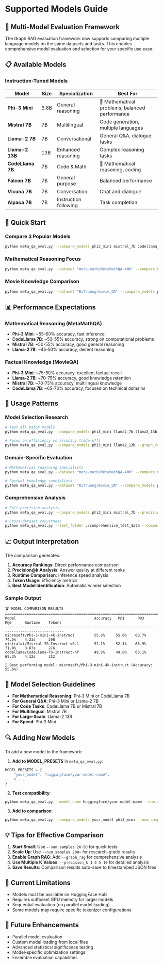 # Supported Models Guide

## 🤖 **Multi-Model Evaluation Framework**

The Graph RAG evaluation framework now supports comparing multiple language models on the same datasets and tasks. This enables comprehensive model evaluation and selection for your specific use case.

## 📋 **Available Models**

### **Instruction-Tuned Models**
| Model | Size | Specialization | Best For |
|-------|------|----------------|----------|
| **Phi-3 Mini** | 3.8B | General reasoning | 🥇 Mathematical problems, balanced performance |
| **Mistral 7B** | 7B | Multilingual | Code generation, multiple languages |
| **Llama-2 7B** | 7B | Conversational | General Q&A, dialogue tasks |
| **Llama-2 13B** | 13B | Enhanced reasoning | Complex reasoning tasks |
| **CodeLlama 7B** | 7B | Code & Math | 🧮 Mathematical reasoning, coding |
| **Falcon 7B** | 7B | General purpose | Balanced performance |
| **Vicuna 7B** | 7B | Conversation | Chat and dialogue |
| **Alpaca 7B** | 7B | Instruction following | Task completion |

## 🚀 **Quick Start**

### **Compare 3 Popular Models**
```bash
python meta_qa_eval.py --compare_models phi3_mini mistral_7b codellama_7b --num_samples 50
```

### **Mathematical Reasoning Focus**
```bash
python meta_qa_eval.py --dataset "meta-math/MetaMathQA-40K" --compare_models phi3_mini codellama_7b --graph_rag --num_samples 100
```

### **Movie Knowledge Comparison**
```bash
python meta_qa_eval.py --dataset "HiTruong/movie_QA" --compare_models phi3_mini llama2_7b --num_samples 75
```

## 📊 **Performance Expectations**

### **Mathematical Reasoning (MetaMathQA)**
- **Phi-3 Mini**: ~55-60% accuracy, fast inference
- **CodeLlama 7B**: ~50-55% accuracy, strong on computational problems
- **Mistral 7B**: ~50-55% accuracy, good general reasoning
- **Llama-2 7B**: ~45-50% accuracy, decent reasoning

### **Factual Knowledge (MovieQA)**
- **Phi-3 Mini**: ~75-80% accuracy, excellent factual recall
- **Llama-2 7B**: ~70-75% accuracy, good knowledge retention
- **Mistral 7B**: ~70-75% accuracy, multilingual knowledge
- **CodeLlama 7B**: ~65-70% accuracy, focused on technical domains

## 🔧 **Usage Patterns**

### **Model Selection Research**
```bash
# Test all major models
python meta_qa_eval.py --compare_models phi3_mini llama2_7b llama2_13b mistral_7b codellama_7b --num_samples 200

# Focus on efficiency vs accuracy trade-offs
python meta_qa_eval.py --compare_models phi3_mini llama2_13b --graph_rag --num_samples 150
```

### **Domain-Specific Evaluation**
```bash
# Mathematical reasoning specialists
python meta_qa_eval.py --dataset "meta-math/MetaMathQA-40K" --compare_models phi3_mini codellama_7b --graph_rag

# Factual knowledge specialists
python meta_qa_eval.py --dataset "HiTruong/movie_QA" --compare_models phi3_mini llama2_7b
```

### **Comprehensive Analysis**
```bash
# Full precision analysis
python meta_qa_eval.py --compare_models phi3_mini mistral_7b --precision_k 1 3 5 10 20 --num_samples 300

# Cross-dataset robustness
python meta_qa_eval.py --test_folder ./comprehensive_test_data --compare_models phi3_mini llama2_7b mistral_7b
```

## 📈 **Output Interpretation**

The comparison generates:

1. **Accuracy Rankings**: Direct performance comparison
2. **Precision@k Analysis**: Answer quality at different ranks
3. **Runtime Comparison**: Inference speed analysis
4. **Token Usage**: Efficiency metrics
5. **Best Model Identification**: Automatic winner selection

### **Sample Output**
```
🏆 MODEL COMPARISON RESULTS
================================================================================
Model                                    Accuracy   P@1      P@3      P@5      Runtime    Tokens
-------------------------------------------------------------------------------------------------
microsoft/Phi-3-mini-4k-instruct         55.6%     55.6%    68.7%    74.5%    4.23s      298
mistralai/Mistral-7B-Instruct-v0.1       52.1%     52.1%    65.9%    71.8%    3.87s      276
codellama/CodeLlama-7b-Instruct-hf       49.8%     49.8%    63.1%    69.3%    4.12s      312

🥇 Best performing model: microsoft/Phi-3-mini-4k-instruct (Accuracy: 55.6%)
```

## 🎯 **Model Selection Guidelines**

- **For Mathematical Reasoning**: Phi-3 Mini or CodeLlama 7B
- **For General Q&A**: Phi-3 Mini or Llama-2 7B
- **For Code Tasks**: CodeLlama 7B or Mistral 7B
- **For Multilingual**: Mistral 7B
- **For Large-Scale**: Llama-2 13B
- **For Speed**: Phi-3 Mini

## 🔍 **Adding New Models**

To add a new model to the framework:

1. **Add to MODEL_PRESETS** in `meta_qa_eval.py`:
```python
MODEL_PRESETS = {
    "your_model": "huggingface/your-model-name",
    # ...
}
```

2. **Test compatibility**:
```bash
python meta_qa_eval.py --model_name huggingface/your-model-name --num_samples 10
```

3. **Add to comparison**:
```bash
python meta_qa_eval.py --compare_models your_model phi3_mini --num_samples 50
```

## 💡 **Tips for Effective Comparison**

1. **Start Small**: Use `--num_samples 20-50` for quick tests
2. **Scale Up**: Use `--num_samples 200+` for research-grade results
3. **Enable Graph RAG**: Add `--graph_rag` for comprehensive analysis
4. **Use Multiple K Values**: `--precision_k 1 3 5 10` for detailed analysis
5. **Save Results**: Comparison results auto-save to timestamped JSON files

## 🚧 **Current Limitations**

- Models must be available on HuggingFace Hub
- Requires sufficient GPU memory for larger models
- Sequential evaluation (no parallel model loading)
- Some models may require specific tokenizer configurations

## 🔮 **Future Enhancements**

- Parallel model evaluation
- Custom model loading from local files
- Advanced statistical significance testing
- Model-specific optimization settings
- Ensemble evaluation capabilities